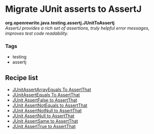 # Migrate JUnit asserts to AssertJ

**org.openrewrite.java.testing.assertj.JUnitToAssertj**  
_AssertJ provides a rich set of assertions, truly helpful error messages, improves test code readability._

### Tags

* testing
* assertj

## Recipe list

* [JUnitAssertArrayEquals To AssertThat](junitassertarrayequalstoassertthat.md)
* [JUnitAssertEquals To AssertThat](junitassertequalstoassertthat.md)
* [JUnit AssertFalse to AssertThat](junitassertfalsetoassertthat.md)
* [JUnit AssertNotEquals to AssertThat](junitassertnotequalstoassertthat.md)
* [JUnit AssertNotNull to AssertThat](junitassertnotnulltoassertthat.md)
* [JUnit AssertNull to AssertThat](junitassertnulltoassertthat.md)
* [JUnit AssertSame to AssertThat](junitassertsametoassertthat.md)
* [JUnit AssertTrue to AssertThat](junitasserttruetoassertthat.md)

